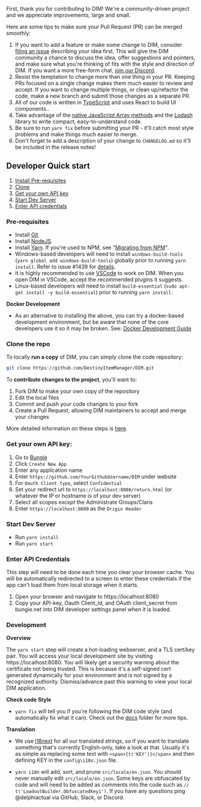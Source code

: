 First, thank you for contributing to DIM! We're a community-driven project and we appreciate improvements, large and small.

Here are some tips to make sure your Pull Request (PR) can be merged smoothly:

1. If you want to add a feature or make some change to DIM, consider [filing an issue](https://github.com/DestinyItemManager/DIM/issues/new) describing your idea first. This will give the DIM community a chance to discuss the idea, offer suggestions and pointers, and make sure what you're thinking of fits with the style and direction of DIM. If you want a more free-form chat, [join our Discord](https://discordapp.com/invite/UK2GWC7).
1. Resist the temptation to change more than one thing in your PR. Keeping PRs focused on a single change makes them much easier to review and accept. If you want to change multiple things, or clean up/refactor the code, make a new branch and submit those changes as a separate PR.
1. All of our code is written in [TypeScript](https://typescriptlang.org) and uses React to build UI components..
1. Take advantage of the [native JavaScript Array methods](https://developer.mozilla.org/en-US/docs/Web/JavaScript/Reference/Global_Objects/Array) and the [Lodash](https://lodash.com/) library to write compact, easy-to-understand code.
1. Be sure to run `yarn fix` before submitting your PR - it'll catch most style problems and make things much easier to merge.
1. Don't forget to add a description of your change to `CHANGELOG.md` so it'll be included in the release notes!

## Developer Quick start

1. [Install Pre-requisites](#pre-requisites)
1. [Clone](#clone-the-repo)
1. [Get your own API key](#get-your-own-api-key)
1. [Start Dev Server](#start-dev-server)
1. [Enter API credentials](#enter-api-credentials)

### Pre-requisites

* Install [Git](https://git-scm.com/downloads)
* Install [NodeJS](https://nodejs.org/).
* Install [Yarn](https://yarnpkg.com/en/docs/install). If you're used to NPM, see "[Migrating from NPM](https://yarnpkg.com/lang/en/docs/migrating-from-npm/)".
* Windows-based developers will need to install `windows-build-tools` (`yarn global add windows-build-tools`) globally prior to running `yarn install`. Refer to issue #1439 for [details](https://github.com/DestinyItemManager/DIM/issues/1439).
* It is highly recommended to use [VSCode](https://code.visualstudio.com/) to work on DIM. When you open DIM in VSCode, accept the recommended plugins it suggests.
* Linux-based developers will need to install `build-essential` (`sudo apt-get install -y build-essential`) prior to running `yarn install`.

**Docker Development**
* As an alternative to installing the above, you can try a docker-based development environment, but be aware that none of the core developers use it so it may be broken. See: [Docker Development Guide](Docker.md)


### Clone the repo

To locally **run a copy** of DIM, you can simply clone the code repository:
```sh
git clone https://github.com/DestinyItemManager/DIM.git
```

To **contribute changes to the project**, you'll want to:

1. Fork DIM to make your own copy of the repository
1. Edit the local files
1. Commit and push your code changes to your fork
1. Create a Pull Request, allowing DIM maintainers to accept and merge your changes

More detailed information on these steps is [here](https://docs.github.com/en/get-started/quickstart/contributing-to-projects).

### Get your own API key:

1. Go to [Bungie](https://www.bungie.net/en/Application)
1. Click `Create New App`
1. Enter any application name
1. Enter `https://github.com/YourGithubUsername/DIM` under website
1. For `Oauth Client type`, select `Confidential`
1. Set your redirect url to `https://localhost:8080/return.html` (or whatever the IP or hostname is of your dev server)
1. Select all scopes _except_ the Administrate Groups/Clans
1. Enter `https://localhost:8080` as the `Origin Header`

### Start Dev Server

* Run `yarn install`
* Run `yarn start`

### Enter API Credentials

This step will need to be done each time you clear your browser cache. You will be automatically redirected to a screen to enter these credentials
if the app can't load them from local storage when it starts.

1. Open your browser and navigate to https://localhost:8080
1. Copy your API-key, Oauth Client_id, and OAuth client_secret from bungie.net into DIM developer settings panel when it is loaded.

### Development

**Overview**

The `yarn start` step will create a hot-loading webserver, and a TLS cert/key pair. You will access your local development site by visiting https://localhost:8080.
You will likely get a security warning about the certificate not being trusted. This is because it's a self-signed cert generated dynamically for your environment
and is not signed by a recognized authority. Dismiss/advance past this warning to view your local DIM application.

**Check code Style**

* `yarn fix` will tell you if you're following the DIM code style (and automatically fix what it can).
Check out the [docs]() folder for more tips.

**Translation**

* We use [i18next](https://github.com/i18next/i18next) for all our translated strings, so if you want to translate something that's currently English-only, take a look at that. Usually it's as simple as replacing some text with `<span>{t('KEY')}</span>` and then defining KEY in the `config\i18n.json` file.

* `yarn i18n` will add, sort, and prune `src/locale/en.json`. You should never manually edit `src/locale/en.json`. Some keys are obfuscated by code and will need to be added as comments into the code such as `// t('LoadoutBuilder.ObfuscatedKey1')`. If you have any questions ping @delphiactual via GitHub, Slack, or Discord.
